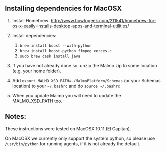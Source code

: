 ## Installing dependencies for MacOSX ##

1. Install Homebrew: http://www.howtogeek.com/211541/homebrew-for-os-x-easily-installs-desktop-apps-and-terminal-utilities/
    
2. Install dependencies:
    1. `brew install boost --with-python`
    2. `brew install boost-python ffmpeg xerces-c`
    3. `sudo brew cask install java`

3. If you have not already done so, unzip the Malmo zip to some location (e.g. your home folder).
4. Add `export MALMO_XSD_PATH=~/MalmoPlatform/Schemas` (or your Schemas location) to your `~/.bashrc` and do `source ~/.bashrc`
5. When you update Malmo you will need to update the MALMO_XSD_PATH too.

## Notes: ##

These instructions were tested on MacOSX 10.11 (El Capitan). 

On MacOSX we currently only support the system python, so please use `/usr/bin/python` for running agents, if it is not already the default. 

